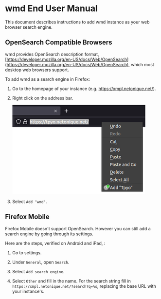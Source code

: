 # wmd End User Manual

This document describes instructions to add wmd instance as your web browser search engine.

## OpenSearch Compatible Browsers

wmd provides OpenSearch description format, [https://developer.mozilla.org/en-US/docs/Web/OpenSearch](https://developer.mozilla.org/en-US/docs/Web/OpenSearch), which most desktop web browsers support.

To add wmd as a search engine in Firefox:

1. Go to the homepage of your instance (e.g. https://xmpl.netonique.net/).

2. Right click on the address bar.

    ![Add wmd on Firefox 92](images/firefox-opensearch.png)

3. Select `Add "wmd"`.

## Firefox Mobile

Firefox Mobile doesn't support OpenSearch. However you can still add a search engine by going through its settings.

Here are the steps, verified on Android and iPad, :

1. Go to settings.

2. Under `General`, open `Search`.

3. Select `Add search engine`.

4. Select `Other` and fill in the name. For the search string fill in `https://xmpl.netonique.net/?search?q=%s`, replacing the base URL with your instance's.

